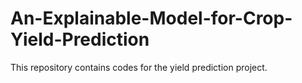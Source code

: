 # An-Explainable-Model-for-Crop-Yield-Prediction
This repository contains codes for the yield prediction project. 
